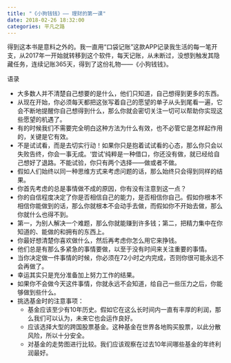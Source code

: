 ```yaml
---
title: "《小狗钱钱》—— 理财的第一课"
date: 2018-02-26 18:32:00
categories: 平凡之路
---
```


得到这本书是意料之外的。我一直用“口袋记账”这款APP记录我生活的每一笔开支，从2017年一开始就转移到这个软件，每天记账，从未断过，没想到触发其隐藏任务，连续记账365天，得到了这份礼物——《小狗钱钱》。





语录

- 大多数人并不清楚自己想要的是什么，他们只知道，自己想得到更多的东西。
- 从现在开始，你必须每天都把这张写着自己的愿望的单子从头到尾看一遍，它会不断地提醒你自己想得到什么，那么你就会密切关注一切可以帮助你实现这些愿望的机遇了。
- 有的时候我们不需要完全明白这种方法为什么有效，也不必管它是怎样起作用的，关键是它有效。
- 不是试试看，而是去切实行动！如果你只是抱着试试看的心态，那么你只会以失败告终，你会一事无成。‘尝试’纯粹是一种借口，你还没有做，就已经给自己想好了退路。不能试验，你只有两个选择——做或者不做。
- 假如人们始终以同一种思维方式来考虑问题的话，那么始终只会得到同样的结果。
- 你首先考虑的总是事情做不成的原因，你有没有注意到这一点？
- 你的自信程度决定了你是否相信自己的能力，是否相信你自己。假如你根本不相信你能做到的话，那么你就根本不会动手去做，而假如你不开始去做，那么你就什么也得不到。
- 第一，为别人解决一个难题，那么你就能赚到许多钱；第二，把精力集中在你知道的、能做的和拥有的东西上。
- 你最好想清楚你喜欢做什么，然后再考虑你怎么用它来挣钱。
- 他们总是有那么多紧急的事情要做，以至于没有时间来关注重要的事情。
- 当你决定做一件事情的时候，你必须在72小时之内完成，否则你很可能永远不会再做了。
- 幸运其实只是充分准备加上努力工作的结果。
- 如果你不会做今天这件事情，你就永远不会知道，给自己一些压力之后，你能够做到些什么。
- 挑选基金时的注意事项：
  - 基金应该至少有10年历史。假如它在这么长时间内一直有丰厚的利润，那么我们可以认为，未来它也会运作良好。
  - 应该选择大型的跨国股票基金。这种基金在世界各地购买股票，以此分散风险，所以十分安全。
  - 对基金的走势图进行比较。我们应该观察在过去10年间哪些基金的年终利润最好。